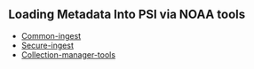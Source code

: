 ## Loading Metadata Into PSI via NOAA tools

* [Common-ingest]()
* [Secure-ingest]()
* [Collection-manager-tools]()